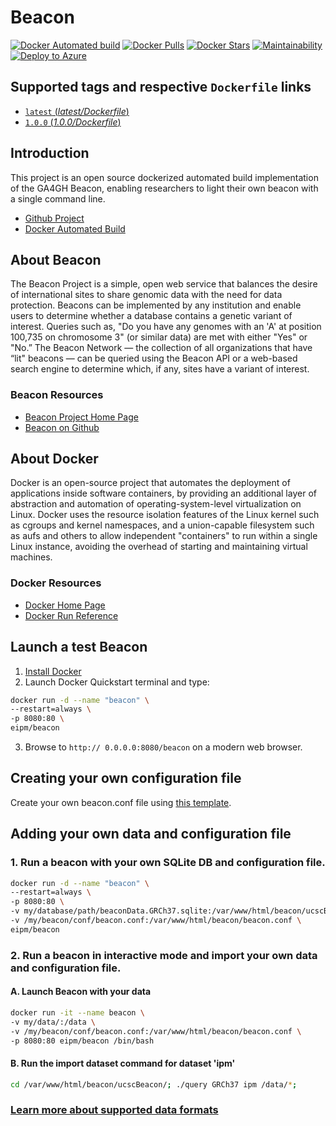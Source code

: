 # Beacon

[![Docker Automated build](https://img.shields.io/docker/automated/jrottenberg/ffmpeg.svg)](https://hub.docker.com/r/eipm/beacon/) [![Docker Pulls](https://img.shields.io/docker/pulls/eipm/beacon.svg)](https://hub.docker.com/r/eipm/beacon/) [![Docker Stars](https://img.shields.io/docker/stars/eipm/beacon.svg)](https://hub.docker.com/r/eipm/beacon/)
[![Maintainability](https://api.codeclimate.com/v1/badges/b3607af6a3051d8df2eb/maintainability)](https://codeclimate.com/github/eipm/beacon/maintainability)
[![Deploy to Azure](http://azuredeploy.net/deploybutton.png)](https://azuredeploy.net/)

## Supported tags and respective `Dockerfile` links

- [`latest` (*latest/Dockerfile*)](https://github.com/eipm/beacon/blob/master/Dockerfile)
- [`1.0.0` (*1.0.0/Dockerfile*)](https://github.com/eipm/beacon/blob/1d12dba679b013b8f4a679f492d8f29906b7d678/Dockerfile)

## Introduction

This project is an open source dockerized automated build implementation of the GA4GH Beacon, enabling researchers to light their own beacon with a single command line.

- [Github Project](https://github.com/eipm/beacon)
- [Docker Automated Build](https://hub.docker.com/r/eipm/beacon/)

## About Beacon

The Beacon Project is a simple, open web service that balances the desire of international sites to share genomic data with the need for data protection. Beacons can be implemented by any institution and enable users to determine whether a database contains a genetic variant of interest. Queries such as, "Do you have any genomes with an 'A' at position 100,735 on chromosome 3" (or similar data) are met with either "Yes" or "No.” The Beacon Network — the collection of all organizations that have “lit" beacons — can be queried using the Beacon API or a web-based search engine to determine which, if any, sites have a variant of interest.

### Beacon Resources

- [Beacon Project Home Page](http://ga4gh.org/#/beacon)
- [Beacon on Github](https://github.com/maximilianh/ucscBeacon)

## About Docker

Docker is an open-source project that automates the deployment of applications inside software containers, by providing an additional layer of abstraction and automation of operating-system-level virtualization on Linux. Docker uses the resource isolation features of the Linux kernel such as cgroups and kernel namespaces, and a union-capable filesystem such as aufs and others to allow independent "containers" to run within a single Linux instance, avoiding the overhead of starting and maintaining virtual machines.

### Docker Resources

- [Docker Home Page](https://www.docker.com)
- [Docker Run Reference](https://docs.docker.com/engine/reference/run/)

## Launch a test Beacon

1. [Install Docker](https://www.docker.com)
2. Launch Docker Quickstart terminal and type:

```bash
docker run -d --name "beacon" \
--restart=always \
-p 8080:80 \
eipm/beacon
```

3. Browse to ```http:// 0.0.0.0:8080/beacon``` on a modern web browser.

## Creating your own configuration file

Create your own beacon.conf file using [this template](https://github.com/eipm/beacon/blob/master/config/beacon.conf).

## Adding your own data and configuration file

### 1. Run a beacon with your own SQLite DB and configuration file.

```bash
docker run -d --name "beacon" \
--restart=always \
-p 8080:80 \
-v my/database/path/beaconData.GRCh37.sqlite:/var/www/html/beacon/ucscBeacon/beaconData.GRCh37.sqlite \
-v /my/beacon/conf/beacon.conf:/var/www/html/beacon/beacon.conf \
eipm/beacon
```

### 2. Run a beacon in interactive mode and import your own data and configuration file.

#### A. Launch Beacon with your data

```bash
docker run -it --name beacon \
-v my/data/:/data \
-v /my/beacon/conf/beacon.conf:/var/www/html/beacon/beacon.conf \
-p 8080:80 eipm/beacon /bin/bash
```

#### B. Run the import dataset command for dataset 'ipm'

```bash
cd /var/www/html/beacon/ucscBeacon/; ./query GRCh37 ipm /data/*;
```

### [Learn more about supported data formats](https://github.com/maximilianh/ucscBeacon#adding-your-own-data)